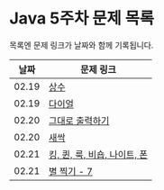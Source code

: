 # Java 5주차 문제 목록

목록엔 문제 링크가 날짜와 함께 기록됩니다.

|날짜|문제 링크|
|------|---|
|02.19|[상수](https://www.acmicpc.net/problem/2908)
|02.19|[다이얼](https://www.acmicpc.net/problem/5622)
|02.20|[그대로 출력하기](https://www.acmicpc.net/problem/11718)
|02.20|[새싹](https://www.acmicpc.net/problem/25083)
|02.21|[킹, 퀸, 룩, 비숍, 나이트, 폰](https://www.acmicpc.net/problem/3003)
|02.21|[별 찍기 - 7](https://www.acmicpc.net/problem/2444)
